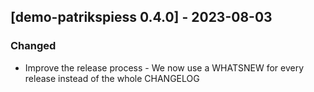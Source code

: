 
## [demo-patrikspiess 0.4.0] - 2023-08-03

### Changed

- Improve the release process - We now use a WHATSNEW for every release instead of the whole
  CHANGELOG
